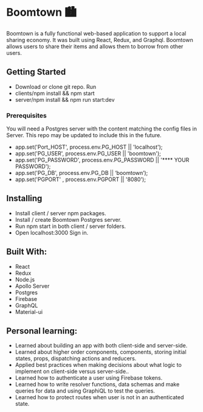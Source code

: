 # Boomtown 🏙

Boomtown is a fully functional web-based application to support a local sharing economy. It was built using React, Redux, and Graphql. Boomtown allows users to share their items and allows them to borrow from other users.

## Getting Started

- Download or clone git repo. Run
- clients/npm install && npm start
- server/npm install && npm run start:dev

### Prerequisites

You will need a Postgres server with the content matching the config files in Server. This repo may be updated to include this in the future.

- app.set('Port_HOST', process.env.PG_HOST || 'localhost');
- app.set('PG_USER', process.env.PG_USER || 'boomtown');
- app.set('PG_PASSWORD', process.env.PG_PASSWORD || '\*\*\*\* YOUR PASSWORD');
- app.set('PG_DB', process.env.PG_DB || ‘boomtown’);
- app.set('PGPORT' , process.env.PGPORT || '8080');

## Installing

- Install client / server npm packages.
- Install / create Boomtown Postgres server.
- Run npm start in both client / server folders.
- Open localhost:3000 Sign in.

## Built With:

- React
- Redux
- Node.js
- Apollo Server
- Postgres
- Firebase
- GraphQL
- Material-ui

## Personal learning:

- Learned about building an app with both client-side and server-side.
- Learned about higher order components, components, storing initial states, props, dispatching actions and reducers.
- Applied best practices when making decisions about what logic to implement on client-side versus server-side..
- Learned how to authenticate a user using Firebase tokens.
- Learned how to write resolver functions, data schemas and make queries for data and using GraphiQL to test the queries.
- Learned how to protect routes when user is not in an authenticated state.
